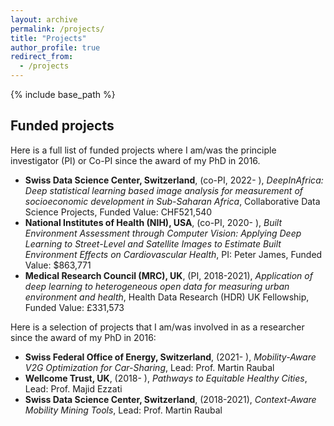 ```yaml
---
layout: archive
permalink: /projects/
title: "Projects"
author_profile: true
redirect_from: 
  - /projects
---
```


{% include base_path %}

Funded projects
------

Here is a full list of funded projects where I am/was the principle investigator (PI) or Co-PI since the award of my PhD in 2016.

* **Swiss Data Science Center, Switzerland**,  (co-PI, 2022- ), *DeepInAfrica: Deep statistical
learning based image analysis for measurement of socioeconomic development in Sub-Saharan Africa*,
Collaborative Data Science Projects, Funded Value: CHF521,540
* **National Institutes of Health (NIH), USA**, (co-PI, 2020- ), *Built Environment Assessment
through Computer Vision: Applying Deep Learning to Street-Level and Satellite Images to Estimate
Built Environment Effects on Cardiovascular Health*, PI: Peter James, Funded Value: $863,771
* **Medical Research Council (MRC), UK**, (PI, 2018-2021), *Application of deep learning to
heterogeneous open data for measuring urban environment and health*, Health Data Research (HDR)
UK Fellowship, Funded Value: £331,573

Here is a selection of projects that I am/was involved in as a researcher since the award of my PhD in 2016:

* **Swiss Federal Office of Energy, Switzerland**, (2021- ), *Mobility-Aware V2G Optimization for Car-Sharing*, Lead: Prof. Martin Raubal
* **Wellcome Trust, UK**, (2018- ), *Pathways to Equitable Healthy Cities*, Lead: Prof. Majid Ezzati
* **Swiss Data Science Center, Switzerland**, (2018-2021), *Context-Aware Mobility Mining Tools*, Lead: Prof. Martin Raubal

